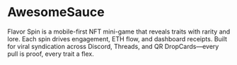 # AwesomeSauce
Flavor Spin is a mobile-first NFT mini-game that reveals traits with rarity and lore. Each spin drives engagement, ETH flow, and dashboard receipts. Built for viral syndication across Discord, Threads, and QR DropCards—every pull is proof, every trait a flex.

